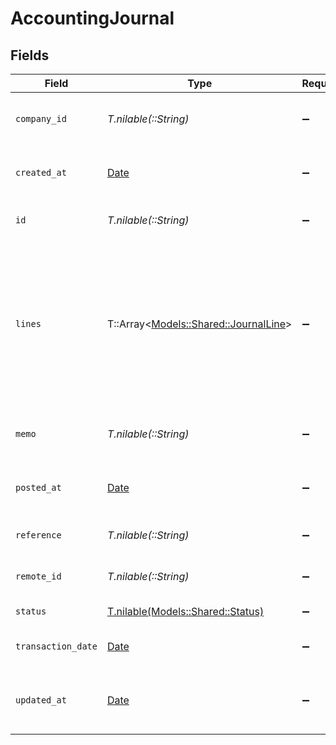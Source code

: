# AccountingJournal


## Fields

| Field                                                                                                                              | Type                                                                                                                               | Required                                                                                                                           | Description                                                                                                                        | Example                                                                                                                            |
| ---------------------------------------------------------------------------------------------------------------------------------- | ---------------------------------------------------------------------------------------------------------------------------------- | ---------------------------------------------------------------------------------------------------------------------------------- | ---------------------------------------------------------------------------------------------------------------------------------- | ---------------------------------------------------------------------------------------------------------------------------------- |
| `company_id`                                                                                                                       | *T.nilable(::String)*                                                                                                              | :heavy_minus_sign:                                                                                                                 | ID of the company this journal belongs to                                                                                          | comp_123456789                                                                                                                     |
| `created_at`                                                                                                                       | [Date](https://ruby-doc.org/stdlib-2.6.1/libdoc/date/rdoc/Date.html)                                                               | :heavy_minus_sign:                                                                                                                 | Timestamp when the journal was created                                                                                             | 2024-03-20T10:00:00Z                                                                                                               |
| `id`                                                                                                                               | *T.nilable(::String)*                                                                                                              | :heavy_minus_sign:                                                                                                                 | Unique identifier                                                                                                                  | 8187e5da-dc77-475e-9949-af0f1fa4e4e3                                                                                               |
| `lines`                                                                                                                            | T::Array<[Models::Shared::JournalLine](../../models/shared/journalline.md)>                                                        | :heavy_minus_sign:                                                                                                                 | List of journal lines                                                                                                              | [<br/>{<br/>"id": "line_1",<br/>"account_id": "acc_123",<br/>"description": "Payment for office supplies",<br/>"amount": 10010,<br/>"tax_amount": 2002<br/>}<br/>] |
| `memo`                                                                                                                             | *T.nilable(::String)*                                                                                                              | :heavy_minus_sign:                                                                                                                 | Memo or description for the journal                                                                                                | Monthly closing entries                                                                                                            |
| `posted_at`                                                                                                                        | [Date](https://ruby-doc.org/stdlib-2.6.1/libdoc/date/rdoc/Date.html)                                                               | :heavy_minus_sign:                                                                                                                 | Timestamp when the journal was posted                                                                                              | 2024-03-20T10:00:00Z                                                                                                               |
| `reference`                                                                                                                        | *T.nilable(::String)*                                                                                                              | :heavy_minus_sign:                                                                                                                 | Reference number for the journal                                                                                                   | JRN-2024-001                                                                                                                       |
| `remote_id`                                                                                                                        | *T.nilable(::String)*                                                                                                              | :heavy_minus_sign:                                                                                                                 | Provider's unique identifier                                                                                                       | 8187e5da-dc77-475e-9949-af0f1fa4e4e3                                                                                               |
| `status`                                                                                                                           | [T.nilable(Models::Shared::Status)](../../models/shared/status.md)                                                                 | :heavy_minus_sign:                                                                                                                 | Status of the journal                                                                                                              |                                                                                                                                    |
| `transaction_date`                                                                                                                 | [Date](https://ruby-doc.org/stdlib-2.6.1/libdoc/date/rdoc/Date.html)                                                               | :heavy_minus_sign:                                                                                                                 | Date of the journal transaction                                                                                                    | 2024-03-20T10:00:00Z                                                                                                               |
| `updated_at`                                                                                                                       | [Date](https://ruby-doc.org/stdlib-2.6.1/libdoc/date/rdoc/Date.html)                                                               | :heavy_minus_sign:                                                                                                                 | Timestamp when the journal was last updated                                                                                        | 2024-03-20T10:00:00Z                                                                                                               |